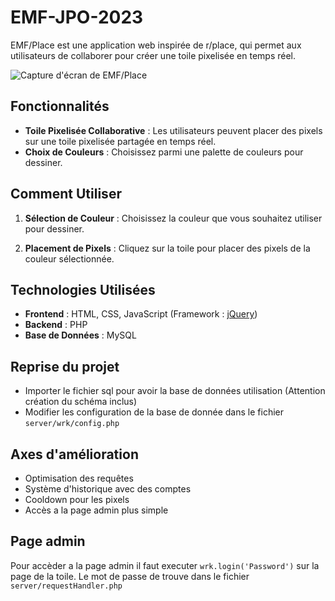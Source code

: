 # EMF-JPO-2023

EMF/Place est une application web inspirée de r/place, qui permet aux utilisateurs de collaborer pour créer une toile pixelisée en temps réel.

![Capture d'écran de EMF/Place](https://eggera.emf-informatique.ch/emfplace1.png)

## Fonctionnalités

- **Toile Pixelisée Collaborative** : Les utilisateurs peuvent placer des pixels sur une toile pixelisée partagée en temps réel.
- **Choix de Couleurs** : Choisissez parmi une palette de couleurs pour dessiner.

## Comment Utiliser

1. **Sélection de Couleur** : Choisissez la couleur que vous souhaitez utiliser pour dessiner.

3. **Placement de Pixels** : Cliquez sur la toile pour placer des pixels de la couleur sélectionnée.

## Technologies Utilisées

- **Frontend** : HTML, CSS, JavaScript (Framework : [jQuery](https://jquery.com/))
- **Backend** : PHP
- **Base de Données** : MySQL


## Reprise du projet

- Importer le fichier sql pour avoir la base de données utilisation (Attention création du schéma inclus)
- Modifier les configuration de la base de donnée dans le fichier ``server/wrk/config.php``

## Axes d'amélioration

- Optimisation des requêtes
- Système d'historique avec des comptes
- Cooldown pour les pixels
- Accès a la page admin plus simple

## Page admin

Pour accèder a la page admin il faut executer ``wrk.login('Password')`` sur la page de la toile. Le mot de passe de trouve dans le fichier ``server/requestHandler.php``
